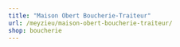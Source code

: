 ```yaml
---
title: "Maison Obert Boucherie-Traiteur"
url: /meyzieu/maison-obert-boucherie-traiteur/
shop: boucherie
---
```


